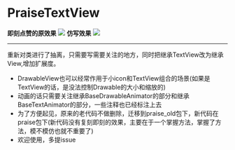 # PraiseTextView
**即刻点赞的原效果**
![](http://mmbiz.qpic.cn/mmbiz_gif/yj4Eg7LNy0KIHeKUrqKcBH2goKcAMGEiauSPlW68F8358g6CXBWriaqpdCxotutpJ4tDOJw7SM87yCOk3K6ktfyg/0?wx_fmt=gif)
**仿写效果**
![](http://of7f69tnj.bkt.clouddn.com/%E4%BB%BF%E5%8D%B3%E5%88%BB%E7%82%B9%E8%B5%9E.gif)
- - -
重新对类进行了抽离，只需要写需要关注的地方，同时把继承TextView改为继承View,增加扩展度。
- DrawableView也可以经常作用于小icon和TextView组合的场景(如果是TextView的话，是没法控制Drawable的大小和缩放的)
- 动画的话只需要关注继承BaseDrawableAnimator的部分和继承BaseTextAnimator的部分，一些注释也已经标注上去
- 为了方便起见，原来的老代码不做删除，迁移到praise_old包下，新代码在praise包下(新代码没有复刻即刻的效果，主要在于一个掌握方法，掌握了方法，模不模仿也就不重要了)
- 欢迎使用，多提issue
